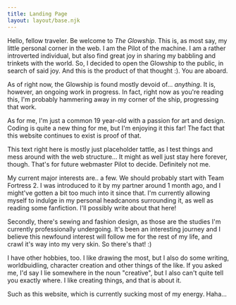 ```yaml
---
title: Landing Page
layout: layout/base.njk
---
```


Hello, fellow traveler. Be welcome to _The Glowship_.
This is, as most say, my little personal corner in the web. I am the Pilot of the machine. I am a rather introverted individual, but also find great joy in sharing my babbling and trinkets with the world. So, I decided to open the Glowship to the public, in search of said joy. And this is the product of that thought :). You are aboard.

As of right now, the Glowship is found mostly devoid of... _anything_. It is, however, an ongoing work in progress. In fact, right now as you're reading this, I'm probably hammering away in my corner of the ship, progressing that work.

As for me, I'm just a common 19 year-old with a passion for art and design. Coding is quite a new thing for me, but I'm enjoying it this far! The fact that this website continues to exist is proof of that.

This text right here is mostly just placeholder tattle, as I test things and mess around with the web structure... It might as well just stay here forever, though. That's for future webmaster Pilot to decide. Definitely not me.

My current major interests are.. a few. We should probably start with Team Fortress 2. I was introduced to it by my partner around 1 month ago, and I might've gotten a bit too much into it since that. I'm currently allowing myself to indulge in my personal headcanons surrounding it, as well as reading some fanfiction. I'll possibly write about that here!

Secondly, there's sewing and fashion design, as those are the studies I'm currently professionally undergoing. It's been an interesting journey and I believe this newfound interest will follow me for the rest of my life, and crawl it's way into my very skin. So there's that! :)

I have other hobbies, too. I like drawing the most, but I also do some writing, worldbuidling, character creation and other things of the like. If you asked me, I'd say I lie somewhere in the noun "creative", but I also can't quite tell you exactly where. I like creating things, and that is about it.

Such as this website, which is currently sucking most of my energy. Haha... 